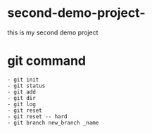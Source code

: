 # second-demo-project-
this is my second demo project

# git command #
```
- git init
- git status
- git add
- git dir
- git log
- git reset 
- git reset -- hard
- git branch new_branch _name
```
